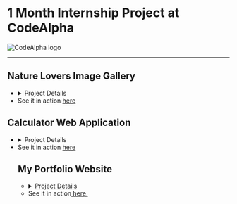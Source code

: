 <h1>1 Month Internship Project at CodeAlpha</h1>
<img src="https://media.licdn.com/dms/image/v2/C4D0BAQFVBPbc6-yxoA/company-logo_200_200/company-logo_200_200/0/1677167041761?e=1736985600&v=beta&t=y4_AqlP2NpnjELjCuPYgzKfnVrKSgUHHZuzPqMKUQ5c" alt="CodeAlpha logo" />
<hr />
<h2>Nature Lovers Image Gallery</h2>
<ul>
  <li>
    <details>
      <summary>Project Details</summary>
      <p>
        The <strong>Nature Lovers Image Gallery</strong> is a visually immersive gallery that showcases the beauty of nature through three main categories: 
        <strong>Flowers</strong>, <strong>Forests</strong>, and <strong>The Sky</strong>. The gallery provides an interactive user experience, where users can explore a collection of stunning images.
      </p>
      <h3>Key Features:</h3>
      <ul>
        <li>
          <strong>Interactive Image Selection:</strong> Click on any image to view it in a larger format, with the ability to navigate between images in each category using the left and right arrows.
        </li>
        <li>
          <strong>Fullscreen Mode:</strong> Click on any image to view it in fullscreen mode for a more immersive experience.
        </li>
        <li>
          <strong>Dynamic Image Changes:</strong> Users can change the main image of each category by clicking on the thumbnails, allowing for a dynamic and engaging browsing experience.
        </li>
        <li>
          <strong>Responsive Design:</strong> The gallery adapts to different screen sizes, ensuring an optimal viewing experience on both desktop and mobile devices.
        </li>
      </ul>
      <h3>Usage:</h3>
      <p>
        Users can explore the gallery by navigating through different categories: Flowers, Forests, and Sky. Each category includes a main image that can be changed by clicking on thumbnails, and all images can be viewed in fullscreen mode. The responsive design ensures that the gallery works seamlessly across all devices.
      </p>
    </details>
  </li>
  <li>See it in action <a href="https://kaniz-naqvi.github.io/Internship/CodeAlpha_Project-IMAGE-GALLERY/gallery.html" target="_blank">here</a></li>
</ul>


<h2>Calculator Web Application</h2>
<ul>
  <li>
    <details>
      <summary>Project Details</summary>
      <p>
        The <strong>Calculator</strong> web application is a responsive and interactive tool designed for performing basic arithmetic operations. 
        Built with <strong>HTML</strong>, <strong>CSS</strong>, and <strong>JavaScript</strong>, it features a user-friendly interface and dynamic functionality.
      </p>
      <h3>Key Features:</h3>
      <ul>
        <li>
          <strong>Responsive Design:</strong> Adapts to various screen sizes, ensuring a consistent user experience on desktops and mobile devices.
        </li>
        <li>
          <strong>Dark and Light Mode:</strong> Easily toggle between modes for comfortable viewing in different lighting conditions.
        </li>
        <li>
          <strong>Functional Buttons:</strong> Includes buttons for numbers, operations, a clear button (C), a delete button, and a result button (=) for efficient calculations.
        </li>
        <li>
          <strong>Interactive Hamburger Menu:</strong> Provides intuitive navigation, with a collapsible design for ease of use.
        </li>
        <li>
          <strong>Error Handling:</strong> Gracefully manages invalid inputs by displaying "Error" when necessary.
        </li>
      </ul>
      <h3>Usage:</h3>
      <p>
        Users can perform basic arithmetic calculations with real-time input display and smooth error management. 
        The application combines modern design with functionality, making it a versatile tool for everyday calculations.
      </p>
    </details>
  </li>
  <li>See it in action <a href="https://kaniz-naqvi.github.io/Internship/CodeAlpha-project-Calculator/cal.html" target="_blank">here</a></li>
</ul>
<div>
    <ol>
        <h2>My Portfolio Website</h2>
        <ul>
            <li>
                <details>
                    <summary><u>Project Details</u></summary>
                    <p>
                        The <strong>Portfolio Website</strong> serves as a professional online presence where I showcase my skills, projects, and achievements. Built with <strong>HTML</strong>, <strong>CSS</strong>, <strong>JavaScript</strong>, and <strong>Bootstrap</strong>, this portfolio represents my journey as a developer and includes a detailed collection of my work during the internship at <strong><a href="https://www.linkedin.com/company/codealpha/" target="_blank">codeAlpha</a></strong>.
                    </p>
                    <h3>Key Features:</h3>
                    <ul>
                        <li><strong>Responsive Design</strong>: The website is fully responsive, ensuring a seamless experience across desktops, tablets, and mobile devices.</li>
                        <li><strong>Project Display</strong>: Each project includes detailed information, such as project names, live links, code repositories, and descriptions of the functionality and key features.</li>
                        <li><strong>Navigation</strong>: Clear and intuitive navigation to access the blog, about me section, and my social media links.</li>
                        <li><strong>Interactive Elements</strong>: Hover effects and smooth scrolling for a modern user experience.</li>
                        <li><strong>Social Links</strong>: Direct access to my LinkedIn and GitHub profiles, allowing visitors to explore my professional network and repositories.</li>
                    </ul>
                    <h3>Usage:</h3>
                    <p>
                        Visitors can explore my portfolio to learn more about my skills, the projects I have worked on, and the technologies I have used. The website also includes a link to my blog, where I share insights about my learning process and the challenges I face while growing as a web developer.
                    </p>
                </details>
            </li>
            <li>See it in action<a href="portfolio_link_here" target="_blank"> here.</a></li>
        </ul>
    </ol>
</div>

